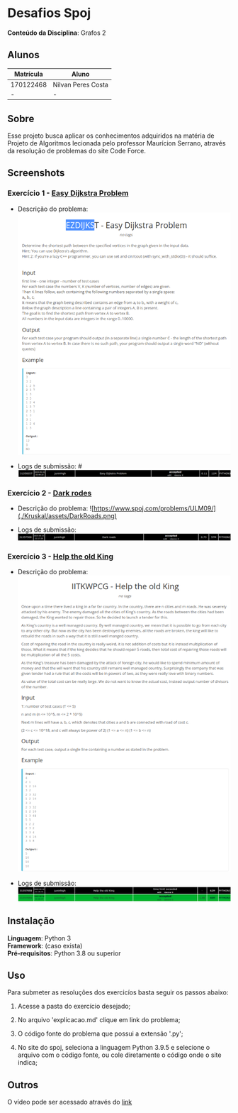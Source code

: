 # Desafios Spoj

**Conteúdo da Disciplina**: Grafos 2<br>

## Alunos
|Matrícula | Aluno |
| -- | -- |
| 170122468  |  Nilvan Peres Costa |
| -  |  - |

## Sobre 
Esse projeto busca aplicar os conhecimentos adquiridos na matéria de Projeto de Algoritmos lecionada pelo professor Maurícion Serrano, através da resolução de problemas do site Code Force.

## Screenshots

### Exercício 1 - [Easy Dijkstra Problem](https://www.spoj.com/problems/EZDIJKST/)

- Descrição do problema:
![Easy Dijkstra Problem](./Dijkstra/assets/EasyDijkstraProblem.png)

- Logs de submissão:
#![LogsSubmissao](./Dijkstra/assets/DisLog.png)

### Exercício 2 - [Dark rodes](https://www.spoj.com/problems/ULM09/)
- Descrição do problema:
![https://www.spoj.com/problems/ULM09/](./Kruskal/assets/DarkRoads.png)


- Logs de submissão:
![LogsSubmissao](./Kruskal/assets/LogDarkRoads.png)

### Exercício 3 - [Help the old King](https://www.spoj.com/problems/IITKWPCG/)


- Descrição do problema:
![Help the old King](./Prim/assets/HelpTheOldKing.png)

- Logs de submissão:
![LogsSubmissao](./Prim/assets/HelpTheOldKingLog.png)



## Instalação 
**Linguagem**: Python 3<br>
**Framework**: (caso exista)<br>
**Pré-requisitos**: Python 3.8 ou superior<br>

## Uso 

Para submeter as resoluções dos exercicíos basta seguir os passos abaixo:

1. Acesse a pasta do exercício desejado;

2. No arquivo 'explicacao.md' clique em link do problema;

3. O código fonte do problema que possui a extensão '.py';

4. No site do spoj, seleciona a linguagem Python 3.9.5 e selecione o arquivo com o código fonte, ou cole diretamente o código onde o site indica;

## Outros 
O vídeo pode ser acessado através do
[link](https://youtu.be/IGswi-Q-gBQ)




